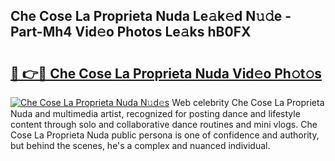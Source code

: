 ## Che Cose La Proprieta Nuda Le𝚊k𝚎d N𝚞𝚍e - Part-Mh4 Vid𝚎o Photos Le𝚊ks hB0FX

# <h2><a href="http://fbfqj5m.evod.top/?m=Che+Cose+La+Proprieta+Nuda">🔗 👉🔴 Che Cose La Proprieta Nuda Vid𝚎o Ph𝚘t𝚘s</a></h2>

[![Che Cose La Proprieta Nuda N𝚞d𝚎s](https://i.imgur.com/8V9OHl7.gif)](http://fbfqj5m.evod.top/?m=Che+Cose+La+Proprieta+Nuda)
Web celebrity Che Cose La Proprieta Nuda and multimedia artist, recognized for posting dance and lifestyle content through solo and collaborative dance routines and mini vlogs. Che Cose La Proprieta Nuda public persona is one of confidence and authority, but behind the scenes, he's a complex and nuanced individual. 
